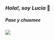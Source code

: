 ### *Hola!, soy Lucia* 👋

##### Pase y chusmee

![](https://media.giphy.com/media/cIn5fTcjnKhStIeAef/giphy.gif)

<!--
**lup3z/lup3z** is a ✨ _special_ ✨ repository because its `README.md` (this file) appears on your GitHub profile.
-->
